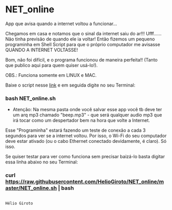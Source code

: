# NET_online
App que avisa quando a internet voltou a funcionar...

Chegamos em casa e notamos que o sinal da internet saiu do ar!!! Ufff...... Não tinha previsão de quando ele ia voltar!
Então fizemos um pequeno programinha em Shell Script para que o próprio computador me avisasse QUANDO A INTERNET VOLTASSE!

Bom, não foi difícil, e o programa funcionou de maneira perfeita!! (Tanto que publico aqui para quem quiser usá-lo!).

OBS.: Funciona somente em LINUX e MAC. 

Baixe o script nesse [link](https://github.com/HelioGiroto/NET_online/archive/master.zip) e em seguida digite no seu Terminal:

### bash NET_online.sh ###

* Atenção: Na mesma pasta onde você salvar esse app você tb deve ter um arq mp3 chamado "beep.mp3" - que será qualquer audio mp3 que irá tocar como um despertador bem na hora que volte a Internet.

Esse "Programinha" estará fazendo um teste de conexão a cada 3 segundos para ver se a internet voltou. Por isso, o Wi-Fi do seu computador deve estar ativado (ou o cabo Ethernet conectado devidamente, é claro). Só isso.

Se quiser testar para ver como funciona sem precisar baizá-lo basta digitar essa linha abaixo no seu Terminal:

### curl https://raw.githubusercontent.com/HelioGiroto/NET_online/master/NET_online.sh | bash ###

                                                                                                 Hélio Giroto
